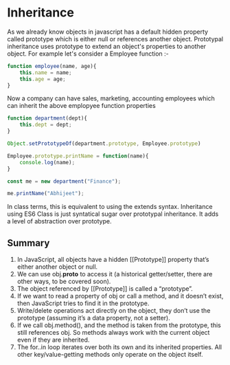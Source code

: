 # Inheritance 
As we already know objects in javascript has a default hidden property called prototype which is either null or references another object. Prototypal inheritance uses prototype to extend an object's properties to another object. For example let's consider a Employee function :- 

```js
function employee(name, age){
    this.name = name;
    this.age = age;
}
```

Now a company can have sales, marketing, accounting employees which can inherit the above emplopyee function properties 

```js
function department(dept){
    this.dept = dept;
}

Object.setPrototypeOf(department.prototype, Employee.prototype)

Employee.prototype.printName = function(name){
    console.log(name);
}

const me = new department("Finance");

me.printName("Abhijeet");
```
In class terms, this is equivalent to using the extends syntax.
Inheritance using ES6 Class is just syntatical sugar over prototypal inheritance. It adds a level of abstraction over prototype.

## Summary 
1. In JavaScript, all objects have a hidden [[Prototype]] property that’s either another object or null.
2. We can use obj.__proto__ to access it (a historical getter/setter, there are other ways, to be covered soon).
3. The object referenced by [[Prototype]] is called a “prototype”.
4. If we want to read a property of obj or call a method, and it doesn’t exist, then JavaScript tries to find it in the prototype.
5. Write/delete operations act directly on the object, they don’t use the prototype (assuming it’s a data property, not a setter).
6. If we call obj.method(), and the method is taken from the prototype, this still references obj. So methods always work with the current object even if they are inherited.
7. The for..in loop iterates over both its own and its inherited properties. All other key/value-getting methods only operate on the object itself.